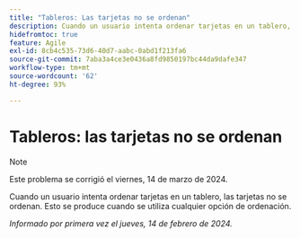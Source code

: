 ```yaml
---
title: "Tableros: Las tarjetas no se ordenan"
description: Cuando un usuario intenta ordenar tarjetas en un tablero, las tarjetas no se ordenan. Esto se produce cuando se utiliza cualquier opción de ordenación.
hidefromtoc: true
feature: Agile
exl-id: 8cb4c535-73d6-40d7-aabc-0abd1f213fa6
source-git-commit: 7aba3a4ce3e0436a8fd9850197bc44da9dafe347
workflow-type: tm+mt
source-wordcount: '62'
ht-degree: 93%

---
```


# Tableros: las tarjetas no se ordenan

>[!NOTE]
>
>Este problema se corrigió el viernes, 14 de marzo de 2024.

Cuando un usuario intenta ordenar tarjetas en un tablero, las tarjetas no se ordenan. Esto se produce cuando se utiliza cualquier opción de ordenación.

_Informado por primera vez el jueves, 14 de febrero de 2024._
